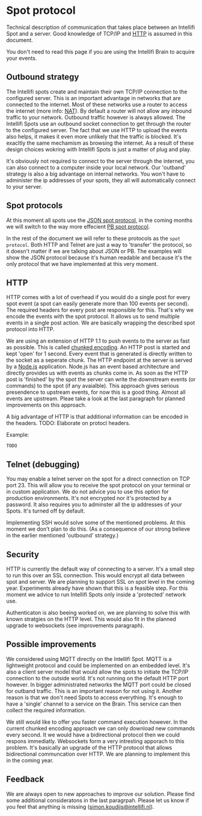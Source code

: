 Spot protocol
=============

Technical description of communication that takes place between an Intellifi Spot and a server. Good knowledge of TCP/IP and [HTTP](http://en.wikipedia.org/wiki/Hypertext_Transfer_Protocol) is assumed in this document.

You don't need to read this page if you are using the Intellifi Brain to acquire your events.

Outbound strategy
-----------------

The Intellifi spots create and maintain their own TCP/IP connection to the configured server. This is an important advantage in networks that are connected to the internet. Most of these networks use a router to access the internet (more info: [NAT](http://en.wikipedia.org/wiki/Network_address_translation)). By default a router will not allow any inbound traffic to your network. Outbound traffic however is always allowed. The Intellifi Spots use an outbound socket connection to get through the router to the configured server. The fact that we use HTTP to upload the events also helps, it makes it even more unlikely that the traffic is blocked. It's exacltly the same mechamism as browsing the internet. As a result of these design choices wokring with Intellifi Spots is just a matter of plug and play.

It's obviously not required to connect to the server through the internet, you can also connect to a computer inside your local network. Our 'outband' strategy is also a big advantage on internal networks. You won't have to administer the ip addresses of your spots, they all will automatically connect to your server. 

Spot protocols
--------------

At this moment all spots use the [JSON spot protocol](spot_protocol_json.md), in the coming months we will switch to the way more effecient [PB spot protocol](spot_protocol_pb.md).

In the rest of the document we will refer to these protocols as the `spot protocol`. Both HTTP and Telnet are just a way to 'transfer' the protocol, so it doesn't matter if we are talking about JSON or PB. The examples will show the JSON protocol because it's human readable and because it's the only protocol that we have implemented at this very moment.

HTTP
----

HTTP comes with a lot of overhead if you would do a single post for every spot event (a spot can easily generate more than 100 events per second). The required headers for every post are responsible for this. That's why we encode the events with the spot protocol. It allows us to send multiple events in a single post action. We are basically wrapping the described spot protocol into HTTP.

We are using an extension of HTTP 1.1 to push events to the server as fast as possible. This is called [chunked encoding](http://en.wikipedia.org/wiki/Chunked_transfer_encoding). An HTTP post is started and kept 'open' for 1 second. Every event that is generated is directly written to the socket as a seperate chunk. The HTTP endpoint at the server is served by a [Node.js](http://nodejs.org/) application. Node.js has an event based architecture and directly provides us with events as chunks come in. As soon as the HTTP post is 'finished' by the spot the server can write the downstream events (or commands) to the spot (if any avaialble). This approach gives serious presendence to upstream events, for now this is a good thing. Almost all events are upstream. Pleae take a look at the last paragraph for planned improvements on this approach.

A big advantage of HTTP is that additional information can be encoded in the headers. TODO: Elaborate on protocl headers.

Example:
```HTTP
TODO
```

Telnet (debugging)
------------------

You may enable a telnet server on the spot for a direct connection on TCP port 23. This will allow you to receive the spot protocol on your terminal or in custom application. We do not advice you to use this option for production environments. It's not encrypted nor it's protected by a password. It also requires you to adminster all the ip addresses of your Spots. It's turned off by default.

Implementing SSH would solve some of the mentioned problems. At this moment we don't plan to do this. (As a consequence of our strong believe in the earlier mentioned 'outbound' strategy.)

Security
--------

HTTP is currently the default way of connecting to a server. It's a small step to run this over an SSL connection. This would encrypt all data between spot and server. We are planning to support SSL on spot level in the coming year. Experiments already have shown that this is a feasible step. For this moment we advice to run Intellifi Spots only inside a 'protected' network use.

Authenticaton is also beeing worked on, we are planning to solve this with known stratgies on the HTTP level. This would also fit in the planned upgrade to websockets (see improvements paragraph).

Possible improvements
---------------------

We considered using MQTT directly on the Intellifi Spot. MQTT is a lightweight protocol and could be implemented on an embedded level. It's also a client server model that would allow the spots to initiate the TCP/IP connection to the outside world. It's not running on the default HTTP port however. In bigger administrated networks the MQTT port could be closed for outband traffic. This is an important reason for not using it. Another reason is that we don't need Spots to access everything. It's enough to have a 'single' channel to a service on the Brain. This service can then collect the required information.

We still would like to offer you faster command execution however. In the current chunked encoding approach we can only download new commands every second. It we would have a bidirectional protocol then we could respons immediatly. Websockets form a very intresting apporach to this problem. It's basically an upgrade of the HTTP protocol that allows bidirectional communcation over HTTP. We are planning to implement this in the coming year.

Feedback
--------

We are always open to new approaches to improve our solution. Please find some additional consideratons in the last paragrpah. Please let us know if you feel that anything is missing (simon.koudijs@intellifi.nl).
